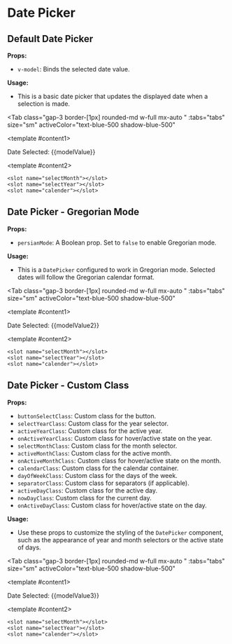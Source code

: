 # Date Picker
<script setup lang="ts">
import { ref } from 'vue'
const tabs = [
  { label: 'UI', value: 1, content: '' },
  { label: 'Slots', value: 2, content: ''},
  { label: 'Props', value: 3, content: ''},
];
const modelValue = ref();
const modelValue2 = ref();
const modelValue3 = ref();
</script>

## Default Date Picker

**Props:**
- `v-model`: Binds the selected date value.

**Usage:**
- This is a basic date picker that updates the displayed date when a selection is made.

<Tab 
   class="gap-3 border-[1px] rounded-md w-full mx-auto "
    :tabs="tabs" 
    size="sm"
    activeColor="text-blue-500 shadow-blue-500"
  >
<template #content1>
<DatePicker v-model="modelValue" />
<p>Date Selected: {{modelValue}}</p>

</template>

<template #content2>

```vue
<slot name="selectMonth"></slot>
<slot name="selectYear"></slot>
<slot name="calender"></slot>
```

</template>
<template #content3>

```vue
<DatePicker v-model="modelValue" />
```

</template>
</Tab>

## Date Picker - Gregorian Mode

**Props:**
- `persianMode`: A Boolean prop. Set to `false` to enable Gregorian mode.

**Usage:**
- This is a `DatePicker` configured to work in Gregorian mode. Selected dates will follow the Gregorian calendar format.

<Tab 
   class="gap-3 border-[1px] rounded-md w-full mx-auto "
    :tabs="tabs" 
    size="sm"
    activeColor="text-blue-500 shadow-blue-500"
  >
<template #content1>
<DatePicker v-model="modelValue2" :persianMode="false" />
<p>Date Selected: {{modelValue2}}</p>
</template>

<template #content2>

```vue
<slot name="selectMonth"></slot>
<slot name="selectYear"></slot>
<slot name="calender"></slot>
```

</template>
<template #content3>

```vue
<DatePicker v-model="modelValue" :persianMode="false" />
```

</template>
</Tab>


## Date Picker - Custom Class

**Props:**
- `buttonSelectClass`: Custom class for the button.
- `selectYearClass`: Custom class for the year selector.
- `activeYearClass`: Custom class for the active year.
- `onActiveYearClass`: Custom class for hover/active state on the year.
- `selectMonthClass`: Custom class for the month selector.
- `activeMonthClass`: Custom class for the active month.
- `onActiveMonthClass`: Custom class for hover/active state on the month.
- `calendarClass`: Custom class for the calendar container.
- `dayOfWeekClass`: Custom class for the days of the week.
- `separatorClass`: Custom class for separators (if applicable).
- `activeDayClass`: Custom class for the active day.
- `nowDayClass`: Custom class for the current day.
- `onActiveDayClass`: Custom class for hover/active state on the day.


**Usage:**
- Use these props to customize the styling of the `DatePicker` component, such as the appearance of year and month selectors or the active state of days.

<Tab 
   class="gap-3 border-[1px] rounded-md w-full mx-auto "
    :tabs="tabs" 
    size="sm"
    activeColor="text-blue-500 shadow-blue-500"
  >
<template #content1>
<DatePicker v-model="modelValue3" buttonSelectClass="bg-indigo-700" dayOfWeekClass="text-black" calenderClass="bg-indigo-200 rounded-2xl" onActiveDayClass="text-balck rounded-2xl hover:bg-indigo-300" nowDayClass="border-indigo-700 hover:bg-indigo-300 text-black rounded-2xl" activeDayClass="bg-indigo-700 text-white rounded-2xl" selectMonthClass="bg-indigo-100" activeMonthClass="bg-indigo-700 hover:bg-indigo-600 hover:text-white text-white" onActiveMonthClass="bg-indigo-200 text-black hover:bg-indigo-300 hover:text-black" selectYearClass="bg-indigo-100" activeYearClass="bg-indigo-700 hover:bg-indigo-600 text-white hover:text-white" onActiveYearClass="bg-indigo-200 text-black hover:bg-indigo-300 hover:text-black"/>
<p>Date Selected: {{modelValue3}}</p>
</template>

<template #content2>

```vue
<slot name="selectMonth"></slot>
<slot name="selectYear"></slot>
<slot name="calender"></slot>
```

</template>
<template #content3>

```vue
<DatePicker v-model="modelValue" buttonSelectClass="bg-gray-900" 
dayOfWeekClass="text-white" calenderClass="bg-gray-900 rounded-2xl" 
onActiveDayClass="text-white rounded-2xl hover:bg-gray-600" 
nowDayClass="border-white text-amber-200 rounded-2xl"
activeDayClass="bg-gray-700 text-white rounded-2xl" 
selectMonthClass="bg-gray-900" activeMonthClass="bg-gray-800 text-white" 
onActiveMonthClass="bg-gray-600 text-white hover:bg-gray-600 hover:text-white" 
selectYearClass="bg-gray-900" activeYearClass="bg-gray-800 text-white" 
onActiveYearClass="bg-gray-600 text-white hover:bg-gray-600 hover:text-white"/>
```

</template>
</Tab>
